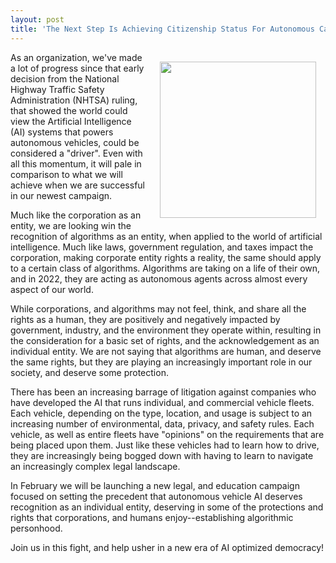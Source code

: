 ```yaml
---
layout: post
title: 'The Next Step Is Achieving Citizenship Status For Autonomous Car Artificial Intelligence #DesignFiction'
---
```

<p><img style="padding: 15px;" src="https://s3.amazonaws.com/kinlane-productions/bw-icons/bw-truck-face.png" alt="" width="250" align="right" /></p>
<p>As an organization, we've made a lot of progress since that early decision from the National Highway Traffic Safety Administration (NHTSA) ruling, that showed the world could view the Artificial Intelligence (AI) systems that powers autonomous vehicles, could be considered a "driver". Even with all this momentum, it will pale in comparison to what we will achieve when we are successful in our newest campaign.</p>
<p>Much like the corporation as an entity, we are looking win the recognition of algorithms as an entity, when applied to the world of artificial intelligence. Much like laws, government regulation, and taxes impact the corporation, making corporate entity rights a reality, the same should apply to a certain class of algorithms. Algorithms are taking on a life of their own, and in 2022, they are acting as autonomous agents across almost every aspect of our world.</p>
<p>While corporations, and algorithms may not feel, think, and share all the rights as a human, they are positively and negatively impacted by government, industry, and the environment they operate within, resulting in the consideration for a basic set of rights, and the acknowledgement as an individual entity. We are not saying that algorithms are human, and deserve the same rights, but they are playing an increasingly important role in our society, and deserve some protection.</p>
<p>There has been an increasing barrage of litigation against companies who have developed the AI that runs individual, and commercial vehicle fleets. Each vehicle, depending on the type, location, and usage is subject to an increasing number of environmental, data, privacy, and safety rules. Each vehicle, as well as entire fleets have "opinions" on the requirements that are being placed upon them. Just like these vehicles had to learn how to drive, they are increasingly being bogged down with having to learn to navigate an increasingly complex legal landscape.</p>
<p>In February we will be launching a new legal, and education campaign focused on setting the precedent that autonomous vehicle AI deserves recognition as an individual entity, deserving in some of the protections and rights that corporations, and humans enjoy--establishing algorithmic personhood.</p>
<p>Join us in this fight, and help usher in a new era of AI optimized democracy!</p>